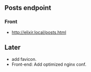 ## Posts endpoint

### Front
* http://elixir.local/posts.html

## Later
* add favicon.
* Front-end: Add optimized nginx conf.